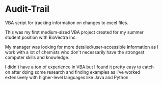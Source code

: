 # Audit-Trail
VBA script for tracking information on changes to excel files.

This was my first medium-sized VBA project created for my summer student position with BioVectra Inc.

My manager was looking for more detailed/user-accessible information as I work with a lot of chemists who don't necessarily have the strongest computer skills and knowledge.

I didn't have a ton of experience in VBA but I found it pretty easy to catch on after doing some research and finding examples as I've worked extensively with higher-level languages like Java and Python.
